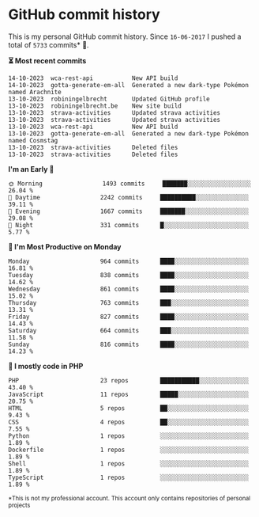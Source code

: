 # GitHub commit history
This is my personal GitHub commit history. Since <!--START_SECTION:first-commit-date-->`16-06-2017`<!--END_SECTION:first-commit-date--> I pushed a total of <!--START_SECTION:total-commit-count-->`5733`<!--END_SECTION:total-commit-count--> commits* 🎉.

<!--START_SECTION:most-recent-commits-->
**⏳ Most recent commits**
                                        
```text
14-10-2023  wca-rest-api           New API build
14-10-2023  gotta-generate-em-all  Generated a new dark-type Pokémon named Arachnite
13-10-2023  robiningelbrecht       Updated GitHub profile
13-10-2023  robiningelbrecht.be    New site build
13-10-2023  strava-activities      Updated strava activities
13-10-2023  strava-activities      Updated strava activities
13-10-2023  wca-rest-api           New API build
13-10-2023  gotta-generate-em-all  Generated a new dark-type Pokémon named Cosmstag
13-10-2023  strava-activities      Deleted files
13-10-2023  strava-activities      Deleted files
```
<!--END_SECTION:most-recent-commits-->  

<!--START_SECTION:commits-per-day-time-->
**I&#039;m an Early 🐤**

```text
🌞 Morning                 1493 commits     ███████░░░░░░░░░░░░░░░░░░   26.04 %
🌆 Daytime                 2242 commits     ██████████░░░░░░░░░░░░░░░   39.11 %
🌃 Evening                 1667 commits     ███████░░░░░░░░░░░░░░░░░░   29.08 %
🌙 Night                   331 commits      █░░░░░░░░░░░░░░░░░░░░░░░░   5.77 %
```
<!--END_SECTION:commits-per-day-time-->  

<!--START_SECTION:commits-per-weekday-->
**📅 I&#039;m Most Productive on Monday**

```text
Monday                    964 commits      ████░░░░░░░░░░░░░░░░░░░░░   16.81 %
Tuesday                   838 commits      ████░░░░░░░░░░░░░░░░░░░░░   14.62 %
Wednesday                 861 commits      ████░░░░░░░░░░░░░░░░░░░░░   15.02 %
Thursday                  763 commits      ███░░░░░░░░░░░░░░░░░░░░░░   13.31 %
Friday                    827 commits      ████░░░░░░░░░░░░░░░░░░░░░   14.43 %
Saturday                  664 commits      ███░░░░░░░░░░░░░░░░░░░░░░   11.58 %
Sunday                    816 commits      ████░░░░░░░░░░░░░░░░░░░░░   14.23 %
```
<!--END_SECTION:commits-per-weekday-->  

<!--START_SECTION:repos-per-language-->
**💬 I mostly code in PHP**

```text
PHP                       23 repos         ███████████░░░░░░░░░░░░░░   43.40 %
JavaScript                11 repos         █████░░░░░░░░░░░░░░░░░░░░   20.75 %
HTML                      5 repos          ██░░░░░░░░░░░░░░░░░░░░░░░   9.43 %
CSS                       4 repos          ██░░░░░░░░░░░░░░░░░░░░░░░   7.55 %
Python                    1 repos          ░░░░░░░░░░░░░░░░░░░░░░░░░   1.89 %
Dockerfile                1 repos          ░░░░░░░░░░░░░░░░░░░░░░░░░   1.89 %
Shell                     1 repos          ░░░░░░░░░░░░░░░░░░░░░░░░░   1.89 %
TypeScript                1 repos          ░░░░░░░░░░░░░░░░░░░░░░░░░   1.89 %
```
<!--END_SECTION:repos-per-language-->  

<sub>*This is not my professional account. This account only contains repositories of personal projects</sub>

